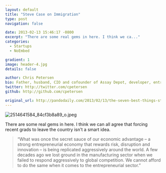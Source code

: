```yaml
---
layout: default
title: "Steve Case on Immigration"
type: post
navigation: false

date: 2013-02-13 15:46:17 -0800
excerpt: "There are some real gems in here. I think we ca..."
categories:
  - Startups
  - NoEmbed

gradient: 1
image: header-4.jpg
details: false

author: Chris Petersen
bio: Father, husband, CIO and cofounder of Assay Depot, developer, entrepreneur and technologist.
twitter: http://twitter.com/cpetersen
github: http://github.com/cpetersen

original_url: http://pandodaily.com/2013/02/13/the-seven-best-things-steve-case-said-today-to-the-senate-committee-on-immigration/
---
```





 ![2514641584_84cf3b8a89_o.jpeg](/attachments/6b179bfadcfe982d3bc7a5dccdd555b3/image.png) 

 There are some real gems in here. I think we can all agree that forcing recent grads to leave the country isn't a smart idea.

 > “What was once the secret sauce of our economic advantage – a strong entrepreneurial economy that rewards risk, disruption and innovation – is being replicated aggressively around the world. A few decades ago we lost ground in the manufacturing sector when we failed to respond aggressively to global competition. We cannot afford to do the same when it comes to the entrepreneurial sector.”

